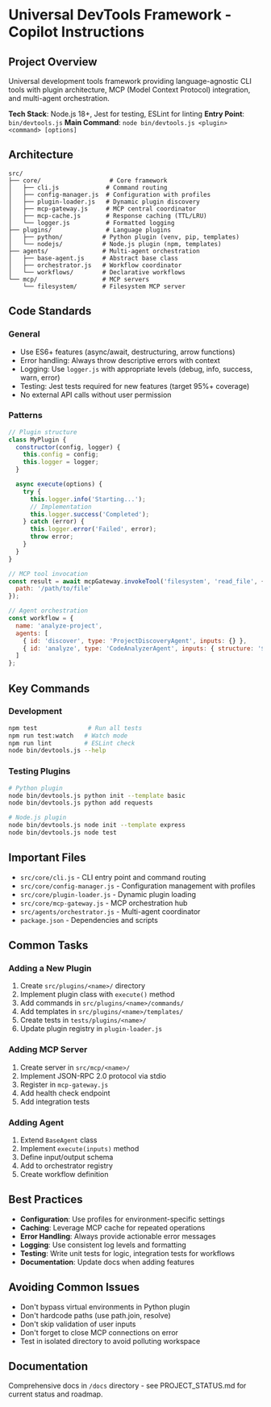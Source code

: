 # Universal DevTools Framework - Copilot Instructions

## Project Overview
Universal development tools framework providing language-agnostic CLI tools with plugin architecture, MCP (Model Context Protocol) integration, and multi-agent orchestration.

**Tech Stack**: Node.js 18+, Jest for testing, ESLint for linting
**Entry Point**: `bin/devtools.js`
**Main Command**: `node bin/devtools.js <plugin> <command> [options]`

## Architecture

```
src/
├── core/                   # Core framework
│   ├── cli.js             # Command routing
│   ├── config-manager.js  # Configuration with profiles
│   ├── plugin-loader.js   # Dynamic plugin discovery
│   ├── mcp-gateway.js     # MCP central coordinator
│   ├── mcp-cache.js       # Response caching (TTL/LRU)
│   └── logger.js          # Formatted logging
├── plugins/               # Language plugins
│   ├── python/           # Python plugin (venv, pip, templates)
│   └── nodejs/           # Node.js plugin (npm, templates)
├── agents/               # Multi-agent orchestration
│   ├── base-agent.js     # Abstract base class
│   ├── orchestrator.js   # Workflow coordinator
│   └── workflows/        # Declarative workflows
└── mcp/                  # MCP servers
    └── filesystem/       # Filesystem MCP server
```

## Code Standards

### General
- Use ES6+ features (async/await, destructuring, arrow functions)
- Error handling: Always throw descriptive errors with context
- Logging: Use `logger.js` with appropriate levels (debug, info, success, warn, error)
- Testing: Jest tests required for new features (target 95%+ coverage)
- No external API calls without user permission

### Patterns
```javascript
// Plugin structure
class MyPlugin {
  constructor(config, logger) {
    this.config = config;
    this.logger = logger;
  }

  async execute(options) {
    try {
      this.logger.info('Starting...');
      // Implementation
      this.logger.success('Completed');
    } catch (error) {
      this.logger.error('Failed', error);
      throw error;
    }
  }
}

// MCP tool invocation
const result = await mcpGateway.invokeTool('filesystem', 'read_file', {
  path: '/path/to/file'
});

// Agent orchestration
const workflow = {
  name: 'analyze-project',
  agents: [
    { id: 'discover', type: 'ProjectDiscoveryAgent', inputs: {} },
    { id: 'analyze', type: 'CodeAnalyzerAgent', inputs: { structure: '${discover.structure}' } }
  ]
};
```

## Key Commands

### Development
```bash
npm test              # Run all tests
npm run test:watch   # Watch mode
npm run lint         # ESLint check
node bin/devtools.js --help
```

### Testing Plugins
```bash
# Python plugin
node bin/devtools.js python init --template basic
node bin/devtools.js python add requests

# Node.js plugin
node bin/devtools.js node init --template express
node bin/devtools.js node test
```

## Important Files

- `src/core/cli.js` - CLI entry point and command routing
- `src/core/config-manager.js` - Configuration management with profiles
- `src/core/plugin-loader.js` - Dynamic plugin loading
- `src/core/mcp-gateway.js` - MCP orchestration hub
- `src/agents/orchestrator.js` - Multi-agent coordinator
- `package.json` - Dependencies and scripts

## Common Tasks

### Adding a New Plugin
1. Create `src/plugins/<name>/` directory
2. Implement plugin class with `execute()` method
3. Add commands in `src/plugins/<name>/commands/`
4. Add templates in `src/plugins/<name>/templates/`
5. Create tests in `tests/plugins/<name>/`
6. Update plugin registry in `plugin-loader.js`

### Adding MCP Server
1. Create server in `src/mcp/<name>/`
2. Implement JSON-RPC 2.0 protocol via stdio
3. Register in `mcp-gateway.js`
4. Add health check endpoint
5. Add integration tests

### Adding Agent
1. Extend `BaseAgent` class
2. Implement `execute(inputs)` method
3. Define input/output schema
4. Add to orchestrator registry
5. Create workflow definition

## Best Practices

- **Configuration**: Use profiles for environment-specific settings
- **Caching**: Leverage MCP cache for repeated operations
- **Error Handling**: Always provide actionable error messages
- **Logging**: Use consistent log levels and formatting
- **Testing**: Write unit tests for logic, integration tests for workflows
- **Documentation**: Update docs when adding features

## Avoiding Common Issues

- Don't bypass virtual environments in Python plugin
- Don't hardcode paths (use path.join, resolve)
- Don't skip validation of user inputs
- Don't forget to close MCP connections on error
- Test in isolated directory to avoid polluting workspace

## Documentation
Comprehensive docs in `/docs` directory - see PROJECT_STATUS.md for current status and roadmap.
